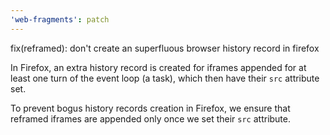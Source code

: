 ```yaml
---
'web-fragments': patch
---
```


fix(reframed): don't create an superfluous browser history record in firefox

In Firefox, an extra history record is created for iframes appended for at least one turn of the event loop (a task), which then have their `src` attribute set.

To prevent bogus history records creation in Firefox, we ensure that reframed iframes are appended only once we set their `src` attribute.
